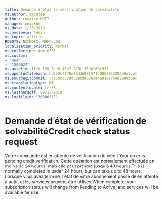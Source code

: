 ```yaml
---
title: Demande d’état de vérification de solvabilité
ms.author: cmcatee
author: cmcatee-MSFT
manager: mnirkhe
ms.date: 2/23/2018
ms.audience: Admin
ms.topic: article
ROBOTS: NOINDEX, NOFOLLOW
localization_priority: Normal
ms.collection: Adm_O365
ms.custom:
- "464"
- "1500022"
ms.assetid: 1ff0c139-3ce0-46e7-873c-35d4f60f9f7c
ms.openlocfilehash: bd359cff76ef943b90157140888963282e9a5ce3
ms.sourcegitcommit: 7c90dcc570d32ebd968e3e4e816a7b482890b3a4
ms.translationtype: MT
ms.contentlocale: fr-FR
ms.lasthandoff: 08/13/2019
ms.locfileid: "36386510"
---
```

# <a name="credit-check-status-request"></a><span data-ttu-id="91507-102">Demande d’état de vérification de solvabilité</span><span class="sxs-lookup"><span data-stu-id="91507-102">Credit check status request</span></span>

<span data-ttu-id="91507-103">Votre commande est en attente de vérification du crédit.</span><span class="sxs-lookup"><span data-stu-id="91507-103">Your order is pending credit verification.</span></span> <span data-ttu-id="91507-104">Cette opération est normalement effectuée en moins de 24 heures, mais elle peut prendre jusqu’à 48 heures.</span><span class="sxs-lookup"><span data-stu-id="91507-104">This is normally completed in under 24 hours, but can take up to 48 hours.</span></span> <span data-ttu-id="91507-105">Lorsque vous avez terminé, l’état de votre abonnement passe de en attente à actif, et les services peuvent être utilisés.</span><span class="sxs-lookup"><span data-stu-id="91507-105">When complete, your subscription status will change from Pending to Active, and services will be available for use.</span></span>